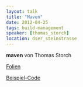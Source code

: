 ```yaml
---
layout: talk
title: "Maven"
date: 2012-04-25
tags: build-management
speaker: [thomas_storch]
location: dser_steinstrasse
---
```


**maven** von Thomas Storch 


[Folien](/downloads/juggr_maven.pdf)

[Beispiel-Code](/downloads/code_maven.zip)